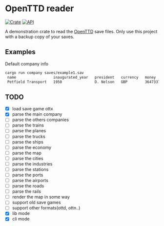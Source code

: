 # OpenTTD reader

[![Crate](https://img.shields.io/crates/v/ropenttd.svg)](https://crates.io/crates/ropenttd)
[![API](https://docs.rs/ropenttd/badge.svg)](https://docs.rs/ropenttd)

A demonstration crate to read the [OpenTTD](https://github.com/OpenTTD/OpenTTD) save files. Only use this project with a backup copy of your saves.

## Examples

Default company info
``` bash
cargo run company saves/example1.sav
 name                 inaugurated_year   president   currency   money     loan
 Petfield Transport   1950               D. Nelson   GBP        3647337   0
```

## TODO

- [X] load save game ottx
- [X] parse the main company
- [ ] parse the others companies
- [ ] parse the trains
- [ ] parse the planes
- [ ] parse the trucks
- [ ] parse the ships
- [ ] parse the economy
- [ ] parse the map
- [ ] parse the cities
- [ ] parse the industries
- [ ] parse the stations
- [ ] parse the ports
- [ ] parse the airports
- [ ] parse the roads
- [ ] parse the rails
- [ ] render the map in some way
- [ ] support old save games
- [ ] support other formats(ottd, ottn..)
- [X] lib mode
- [X] cli mode
